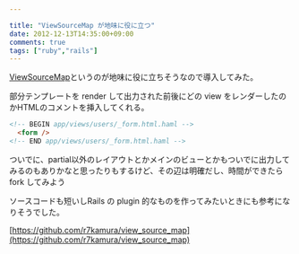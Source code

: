 ```yaml
---

title: "ViewSourceMap が地味に役に立つ"
date: 2012-12-13T14:35:00+09:00
comments: true
tags: ["ruby","rails"]
---
```


[ViewSourceMap](http://r7kamura.hatenablog.com/entry/2012/12/04/141911)というのが地味に役に立ちそうなので導入してみた。

部分テンプレートを render して出力された前後にどの view をレンダーしたのかHTMLのコメントを挿入してくれる。

```html
<!-- BEGIN app/views/users/_form.html.haml -->
  <form />
<!-- END app/views/users/_form.html.haml -->
```

ついでに、partial以外のレイアウトとかメインのビューとかもついでに出力してみるのもありかなと思ったりもするけど、その辺は明確だし、時間ができたら fork してみよう

ソースコードも短いしRails の plugin 的なものを作ってみたいときにも参考になりそうでした。

[https://github.com/r7kamura/view_source_map](https://github.com/r7kamura/view_source_map)
